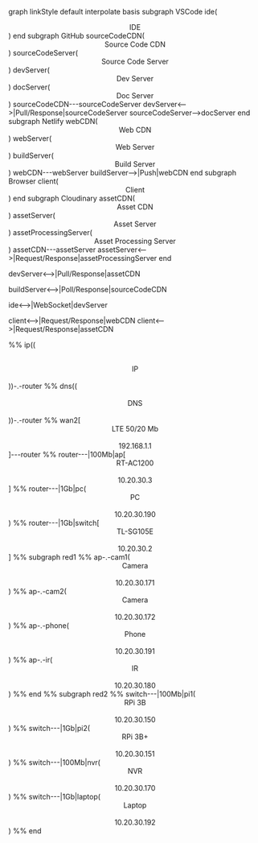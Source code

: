 graph
linkStyle default interpolate basis
subgraph VSCode
ide(<center>IDE</center>)
end
subgraph GitHub
sourceCodeCDN(<center>Source Code CDN</center>)
sourceCodeServer(<center>Source Code Server</center>)
devServer(<center>Dev Server</center>)
docServer(<center>Doc Server</center>)
sourceCodeCDN---sourceCodeServer
devServer<-->|Pull/Response|sourceCodeServer
sourceCodeServer-->docServer
end
subgraph Netlify
webCDN(<center>Web CDN</center>)
webServer(<center>Web Server</center>)
buildServer(<center>Build Server</center>)
webCDN---webServer
buildServer-->|Push|webCDN
end
subgraph Browser
client(<center>Client</center>)
end
subgraph Cloudinary
assetCDN(<center>Asset CDN</center>)
assetServer(<center>Asset Server</center>)
assetProcessingServer(<center>Asset Processing Server</center>)
assetCDN---assetServer
assetServer<-->|Request/Response|assetProcessingServer
end

devServer<-->|Pull/Response|assetCDN

buildServer<-->|Poll/Response|sourceCodeCDN

ide<-->|WebSocket|devServer

client<-->|Request/Response|webCDN
client<-->|Request/Response|assetCDN

%% ip((<center><br>IP<br><br></center>))-.-router
%% dns((<center><br>DNS<br><br></center>))-.-router
%% wan2[<center>LTE 50/20 Mb<br><br>192.168.1.1</center>]---router
%% router---|100Mb|ap[<center>RT-AC1200<br><br>10.20.30.3</center>]
%% router---|1Gb|pc(<center>PC<br><br>10.20.30.190</center>)
%% router---|1Gb|switch[<center>TL-SG105E<br><br>10.20.30.2</center>]
%% subgraph red1
%% ap-.-cam1(<center>Camera<br><br>10.20.30.171</center>)
%% ap-.-cam2(<center>Camera<br><br>10.20.30.172</center>)
%% ap-.-phone(<center>Phone<br><br>10.20.30.191</center>)
%% ap-.-ir(<center>IR<br><br>10.20.30.180</center>)
%% end
%% subgraph red2
%% switch---|100Mb|pi1(<center>RPi 3B<br><br>10.20.30.150</center>)
%% switch---|1Gb|pi2(<center>RPi 3B+<br><br>10.20.30.151</center>)
%% switch---|100Mb|nvr(<center>NVR<br><br>10.20.30.170</center>)
%% switch---|1Gb|laptop(<center>Laptop<br><br>10.20.30.192</center>)
%% end
